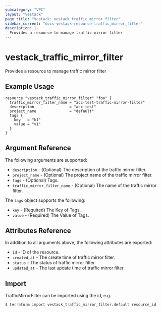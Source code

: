 ```yaml
---
subcategory: "VPC"
layout: "vestack"
page_title: "Vestack: vestack_traffic_mirror_filter"
sidebar_current: "docs-vestack-resource-traffic_mirror_filter"
description: |-
  Provides a resource to manage traffic mirror filter
---
```

# vestack_traffic_mirror_filter
Provides a resource to manage traffic mirror filter
## Example Usage
```hcl
resource "vestack_traffic_mirror_filter" "foo" {
  traffic_mirror_filter_name = "acc-test-traffic-mirror-filter"
  description                = "acc-test"
  project_name               = "default"
  tags {
    key   = "k1"
    value = "v1"
  }
}
```
## Argument Reference
The following arguments are supported:
* `description` - (Optional) The description of the traffic mirror filter.
* `project_name` - (Optional) The project name of the traffic mirror filter.
* `tags` - (Optional) Tags.
* `traffic_mirror_filter_name` - (Optional) The name of the traffic mirror filter.

The `tags` object supports the following:

* `key` - (Required) The Key of Tags.
* `value` - (Required) The Value of Tags.

## Attributes Reference
In addition to all arguments above, the following attributes are exported:
* `id` - ID of the resource.
* `created_at` - The create time of traffic mirror filter.
* `status` - The status of traffic mirror filter.
* `updated_at` - The last update time of traffic mirror filter.


## Import
TrafficMirrorFilter can be imported using the id, e.g.
```
$ terraform import vestack_traffic_mirror_filter.default resource_id
```

